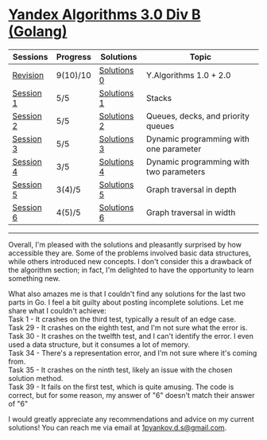 # [Yandex Algorithms 3.0 Div B (Golang) ](https://yandex.ru/yaintern/training/algorithm-training_3)

Sessions | Progress | Solutions | Topic 
---------- | --------- | ------ | ------ 
[Revision](https://contest.yandex.ru/contest/45468/problems/1/) | 9(10)/10 | [Solutions 0](https://github.com/Xonesent/Yandex-Algorithms-3.0-Golang/tree/master/Session%200%20Revision%20(1-10)) | Y.Algorithms 1.0 + 2.0
[Session 1](https://contest.yandex.ru/contest/45468/problems/11/) | 5/5 | [Solutions 1](https://github.com/Xonesent/Yandex-Algorithms-3.0-Golang/tree/master/Session%201%20(11-15)) | Stacks
[Session 2](https://contest.yandex.ru/contest/45468/problems/16/) | 5/5 | [Solutions 2](https://github.com/Xonesent/Yandex-Algorithms-3.0-Golang/tree/master/Session%202%20(16-20)) | Queues, decks, and priority queues
[Session 3](https://contest.yandex.ru/contest/45468/problems/21/) | 5/5 | [Solutions 3](https://github.com/Xonesent/Yandex-Algorithms-3.0-Golang/tree/master/Session%203%20(21-25))  | Dynamic programming with one parameter
[Session 4](https://contest.yandex.ru/contest/45468/problems/26/) | 3/5 | [Solutions 4](https://github.com/Xonesent/Yandex-Algorithms-3.0-Golang/tree/master/Session%204%20(26-30)) | Dynamic programming with two parameters
[Session 5](https://contest.yandex.ru/contest/45468/problems/31/) | 3(4)/5 | [Solutions 5](https://github.com/Xonesent/Yandex-Algorithms-3.0-Golang/tree/master/Session%205%20(31-35)) | Graph traversal in depth
[Session 6](https://contest.yandex.ru/contest/45468/problems/36/) | 4(5)/5 | [Solutions 6](https://github.com/Xonesent/Yandex-Algorithms-3.0-Golang/tree/master/Session%206%20(36-40)) | Graph traversal in width

_____

Overall, I'm pleased with the solutions and pleasantly surprised by how accessible they are. Some of the problems involved basic data structures, while others introduced new concepts. I don't consider this a drawback of the algorithm section; in fact, I'm delighted to have the opportunity to learn something new.

What also amazes me is that I couldn't find any solutions for the last two parts in Go. I feel a bit guilty about posting incomplete solutions. Let me share what I couldn't achieve:  
Task 1 - It crashes on the third test, typically a result of an edge case.  
Task 29 - It crashes on the eighth test, and I'm not sure what the error is.  
Task 30 - It crashes on the twelfth test, and I can't identify the error. I even used a data structure, but it consumes a lot of memory.  
Task 34 - There's a representation error, and I'm not sure where it's coming from.  
Task 35 - It crashes on the ninth test, likely an issue with the chosen solution method.  
Task 39 - It fails on the first test, which is quite amusing. The code is correct, but for some reason, my answer of "6" doesn't match their answer of "6"  

I would greatly appreciate any recommendations and advice on my current solutions! You can reach me via email at 1pyankov.d.s@gmail.com.